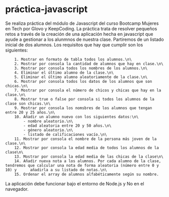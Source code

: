 # práctica-javascript

Se realiza práctica del módulo de Javascript del curso Bootcamp Mujeres en Tech por Glovo y KeepCoding.
La práctica trata de resolver pequeños retos a través de la creación de una aplicación hecha en javascript que ayude a gestionar a los alunmnos de nuestra clase.
Partiremos de un listado inicial de dos alumnos.
Los requisitos que hay que cumplir son los siguientes:

        1. Mostrar en formato de tabla todos los alumnos.\n\
        2. Mostrar por consola la cantidad de alumnos que hay en clase.\n\
        3. Mostrar por consola todos los nombres de los alumnos.\n\
        4. Eliminar el último alumno de la clase.\n\
        5. Eliminar el último alumno aleatoriamente de la clase.\n\
        6. Mostrar por consola todos los datos de los alumnos que son chicas.\n\
        7. Mostrar por consola el número de chicos y chicas que hay en la clase.\n\
        8. Mostrar true o false por consola si todos los alumnos de la clase son chicas.\n\
        9. Mostrar por consola los nomsbres de los alumnos que tengan entre 20 y 25 años.\n\
        10. Añadir un alumno nuevo con los siguientes datos:\n\
            - nombre aleatorio.\n\
            - edad aleatoria entre 20 y 50 años.\n\
            - género aleatorio.\n\
            - listado de calificaciones vacío.\n\
        11. Mostrar por consola el nombre de la persona más joven de la clase.\n\
        12. Mostrar por consola la edad media de todos los alumnos de la clase\n\
        13. Mostrar por consola la edad media de las chicas de la clase\n\
        14. Añadir nueva nota a los alumnos. Por cada alumno de la clase, tendremos que calcular una nota de forma aleatoria (número entre 0 y 10) y      añadirla a su listado de notas.\n\
        15. Ordenar el array de alumnos alfabéticamente según su nombre.

La aplicación debe funcionar bajo el entorno de Node.js y No en el navegador.
